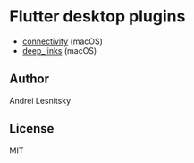 # Flutter desktop plugins

- [connectivity](./connectivity_fde) (macOS)
- [deep_links](./deep_links_fde) (macOS)

## Author

Andrei Lesnitsky

## License

MIT

